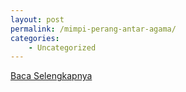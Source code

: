 ```yaml
---
layout: post
permalink: /mimpi-perang-antar-agama/
categories:
    - Uncategorized
---
```


[Baca Selengkapnya](/01)